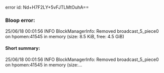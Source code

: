 error id: Nd+H7F2LY+5vFJTLMtOuhA==
### Bloop error:

25/06/18 00:01:56 INFO BlockManagerInfo: Removed broadcast_5_piece0 on hpomen:41545 in memory (size: 8.5 KiB, free: 4.5 GiB)
#### Short summary: 

25/06/18 00:01:56 INFO BlockManagerInfo: Removed broadcast_5_piece0 on hpomen:41545 in memory (size:...